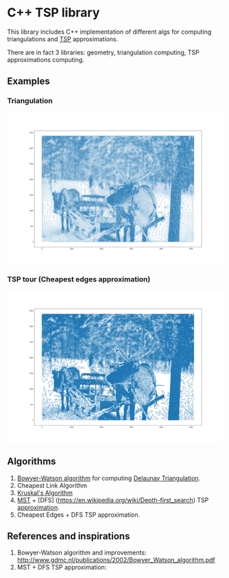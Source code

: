# C++ TSP library

This library includes C++ implementation of different algs for computing triangulations and [TSP](https://en.wikipedia.org/wiki/Travelling_salesman_problem) approximations.

There are in fact 3 libraries: geometry, triangulation computing, TSP approximations computing.

## Examples
### Triangulation
![triang](Gallery/triangulation(ALL).png)
### TSP tour (Cheapest edges approximation)
![tsp](Gallery/improved(2).png)


## Algorithms

1. [Bowyer-Watson algorithm](https://en.wikipedia.org/wiki/Bowyer%E2%80%93Watson_algorithm) for computing [Delaunay Triangulation](https://en.wikipedia.org/wiki/Delaunay_triangulation).
2. Cheapest Link Algorithm
3. [Kruskal's Algorithm](https://en.wikipedia.org/wiki/Kruskal%27s_algorithm)
4. [MST](https://en.wikipedia.org/wiki/Minimum_spanning_tree) + [DFS] (https://en.wikipedia.org/wiki/Depth-first_search) TSP [approximation](https://en.wikipedia.org/wiki/Travelling_salesman_problem#Heuristic_and_approximation_algorithms).
5. Cheapest Edges + DFS TSP approximation.

## References and inspirations

1. Bowyer-Watson algorithm and improvements: http://www.gdmc.nl/publications/2002/Bowyer_Watson_algorithm.pdf
2. MST + DFS TSP approximation: 
